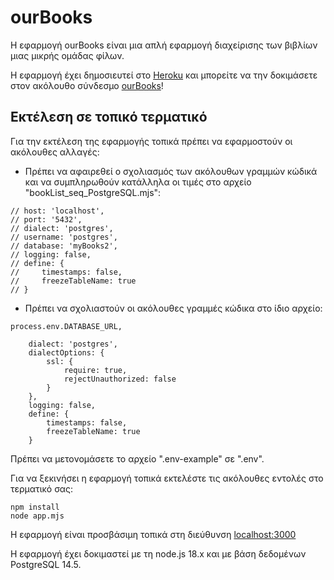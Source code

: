 # ourBooks

Η εφαρμογή ourBooks είναι μια απλή εφαρμογή διαχείρισης των βιβλίων μιας μικρής ομάδας φίλων.

Η εφαρμογή έχει δημοσιευτεί στο [Heroku](https://www.heroku.com/) και μπορείτε να την δοκιμάσετε στον ακόλουθο σύνδεσμο [ourBooks](https://our-books-app.herokuapp.com/)!



## Εκτέλεση σε τοπικό τερματικό

Για την εκτέλεση της εφαρμογής τοπικά πρέπει να εφαρμοστούν οι ακόλουθες αλλαγές:

- Πρέπει να αφαιρεθεί ο σχολιασμός των ακόλουθων γραμμών κώδικά και να συμπληρωθούν κατάλληλα οι τιμές στο αρχείο "bookList_seq_PostgreSQL.mjs":

```{JS}
// host: 'localhost',
// port: '5432',
// dialect: 'postgres',
// username: 'postgres',
// database: 'myBooks2',
// logging: false,
// define: {
//     timestamps: false,
//     freezeTableName: true
// }

```
- Πρέπει να σχολιαστούν οι ακόλουθες γραμμές κώδικα στο ίδιο αρχείο:

```
process.env.DATABASE_URL,

    dialect: 'postgres',
    dialectOptions: {
        ssl: {
            require: true,
            rejectUnauthorized: false
        }
    },
    logging: false,
    define: {
        timestamps: false,
        freezeTableName: true
    }
```


Πρέπει να μετονομάσετε το αρχείο ".env-example" σε ".env".

Για να ξεκινήσει η εφαρμογή τοπικά εκτελέστε τις ακόλουθες εντολές στο τερματικό σας:

```
npm install
node app.mjs
```
Η εφαρμογή είναι προσβάσιμη τοπικά στη διεύθυνση [localhost:3000](http://localhost:3000)

Η εφαρμογή έχει δοκιμαστεί με τη node.js 18.x και με βάση δεδομένων PostgreSQL 14.5.